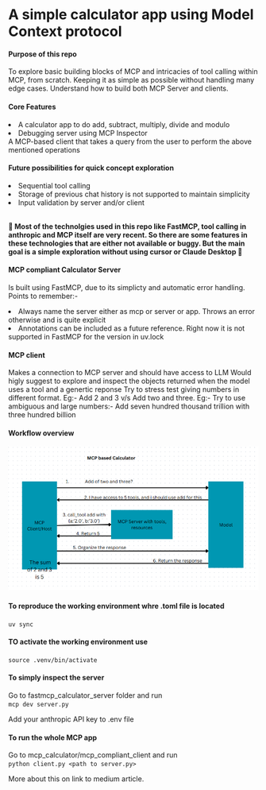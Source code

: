 # A simple calculator app using Model Context protocol

#### Purpose of this repo
To explore basic building blocks of MCP and intricacies of tool calling within MCP, from scratch. Keeping it as simple as possible without handling many edge cases. Understand how to build both MCP Server and clients.

#### Core Features
<li> A calculator app to do add, subtract, multiply, divide and modulo</li>
<li> Debugging server using MCP Inspector </li
<li> A MCP-based client that takes a query from the user to perform the above mentioned operations </li>


#### Future possibilities for quick concept exploration
<li>Sequential tool calling</li>
<li> Storage of previous chat history is not supported to maintain simplicity </li>
<li> Input validation by server and/or client </li>
<br>

<b> 🚨 Most of the technolgies used in this repo like FastMCP, tool calling in anthropic and MCP itself are very recent. So there are some features in these technologies that are either not available or buggy. But the main goal is a simple exploration without using cursor or Claude Desktop 🚨 </b>

#### MCP compliant Calculator Server
Is built using FastMCP, due to its simplicty and automatic error handling. 
Points to remember:-
<li> Always name the server either as mcp or server or app. Throws an error otherwise and is quite explicit </li>
<li>Annotations can be included as a future reference. Right now it is not supported in FastMCP for the version in uv.lock</li>

#### MCP client
Makes a connection to MCP server and should have access to LLM
Would higly suggest to explore and inspect the objects returned when the model uses a tool and a genertic reponse
Try to stress test giving numbers in different format. 
Eg:- Add 2 and 3 v/s Add two and three.
Eg:- Try to use ambiguous and large numbers:- Add seven hundred thousand trillion with three hundred billion

#### Workflow overview
![alt text](MCP.png)


#### To reproduce the working environment whre .toml file is located 
`uv sync`

#### TO activate the working environment use
`source .venv/bin/activate`

#### To simply inspect the server
Go to fastmcp_calculator_server folder and run <br>
`mcp dev server.py`

Add your anthropic API key to .env file

#### To run the whole MCP app
Go to mcp_calculator/mcp_compliant_client and run <br>
`python client.py <path to server.py>`

More about this on link to medium article.
